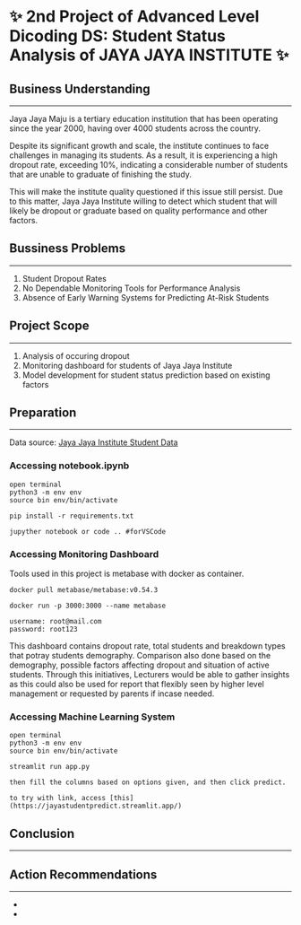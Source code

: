 # ✨ 2nd Project of Advanced Level Dicoding DS: Student Status Analysis of JAYA JAYA INSTITUTE ✨
## Business Understanding
---
Jaya Jaya Maju is a tertiary education institution that has been operating since the year 2000, having over 4000 students across the country.

Despite its significant growth and scale, the institute continues to face challenges in managing its students. As a result, it is experiencing a high dropout rate, exceeding 10%, indicating a considerable number of students that are unable to graduate of finishing the study.

This will make the institute quality questioned if this issue still persist. Due to this matter, Jaya Jaya Institute willing to detect which student that will likely be dropout or graduate based on quality performance and other factors.

## Bussiness Problems
---
1. Student Dropout Rates
2. No Dependable Monitoring Tools for Performance Analysis 
3. Absence of Early Warning Systems for Predicting At-Risk Students

## Project Scope
---
1. Analysis of occuring dropout
2. Monitoring dashboard for students of Jaya Jaya Institute
3. Model development for student status prediction based on existing factors

## Preparation
---
Data source: [Jaya Jaya Institute Student Data](https://github.com/dicodingacademy/dicoding_dataset/blob/main/students_performance/data.csv)


### Accessing notebook.ipynb
```
open terminal
python3 -m env env
source bin env/bin/activate
```
```
pip install -r requirements.txt
```
```
jupyther notebook or code .. #forVSCode
```

### Accessing Monitoring Dashboard
Tools used in this project is metabase with docker as container. 

```
docker pull metabase/metabase:v0.54.3
```

```
docker run -p 3000:3000 --name metabase
```

```
username: root@mail.com
password: root123
```

This dashboard contains dropout rate, total students and breakdown types that potray students demography. Comparison also done based on the demography, possible factors affecting dropout and situation of active students. Through this initiatives, Lecturers would be able to gather insights as this could also be used for report that flexibly seen by higher level management or requested by parents if incase needed. 


### Accessing Machine Learning System
```
open terminal
python3 -m env env
source bin env/bin/activate
```
```
streamlit run app.py
```
```
then fill the columns based on options given, and then click predict. 
```
```
to try with link, access [this](https://jayastudentpredict.streamlit.app/)
```
## Conclusion
---


## Action Recommendations
---
-
-
